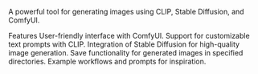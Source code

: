 A powerful tool for generating images using CLIP, Stable Diffusion, and ComfyUI.

Features User-friendly interface with ComfyUI. Support for customizable text prompts with CLIP. Integration of Stable Diffusion for high-quality image generation. Save functionality for generated images in specified directories. Example workflows and prompts for inspiration.
